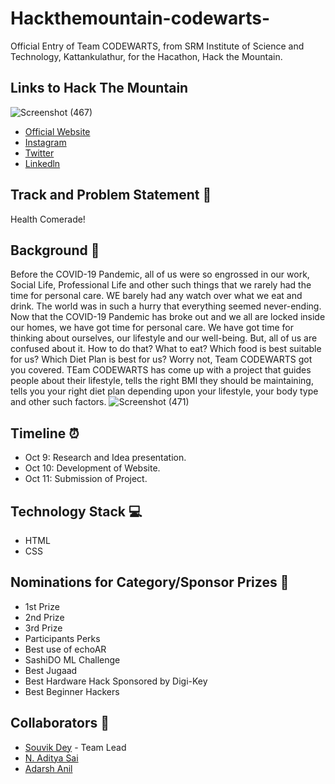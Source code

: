 # Hackthemountain-codewarts-
Official Entry of Team CODEWARTS, from SRM Institute of Science and Technology, Kattankulathur, for the Hacathon, Hack the Mountain.
## Links to Hack The Mountain
![Screenshot (467)](https://user-images.githubusercontent.com/71955737/95676160-c1abc280-0bd9-11eb-8fba-7a57bc2409d8.png)
* [Official Website](https://www.hackthemountain.tech/)
* [Instagram](https://www.instagram.com/hack_the_mountains/?hl=en)
* [Twitter](https://twitter.com/HackMountains)
* [Linkedln](https://www.linkedin.com/company/hack-the-mountain-s/?viewAsMember=true)
## Track and Problem Statement 🚧
Health Comerade!
## Background 📖
Before the COVID-19 Pandemic, all of us were so engrossed in our work, Social Life, Professional Life and other such things that we rarely had the time for personal care. WE barely had any watch over what we eat and drink. The world was in such a hurry that everything seemed never-ending. Now that the COVID-19 Pandemic has broke out and we all are locked inside our homes, we have got time for personal care. We have got time for thinking about ourselves, our lifestyle and our well-being. But, all of us are confused about it. How to do that? What to eat? Which food is best suitable for us? Which Diet Plan is best for us? Worry not, Team CODEWARTS got you covered. TEam CODEWARTS has come up with a project that guides people about their lifestyle, tells the right BMI they should be maintaining, tells you your right diet plan depending upon your lifestyle, your body type and other such factors.
![Screenshot (471)](https://user-images.githubusercontent.com/71955737/95676274-78a83e00-0bda-11eb-838a-5456f57bd325.png)
## Timeline ⏰
* Oct 9: Research and Idea presentation.
* Oct 10: Development of Website.
* Oct 11: Submission of Project.
## Technology Stack 💻
* HTML
* CSS
## Nominations for Category/Sponsor Prizes 🤝
* 1st Prize
* 2nd Prize
* 3rd Prize
* Participants Perks
* Best use of echoAR
* SashiDO ML Challenge
* Best Jugaad
* Best Hardware Hack Sponsored by Digi-Key
* Best Beginner Hackers
## Collaborators 🤖
* [Souvik Dey](https://github.com/Souvikdey10) - Team Lead
* [N. Aditya Sai](https://github.com/aadityasai37) 
* [Adarsh Anil](https://github.com/adarshanil)
